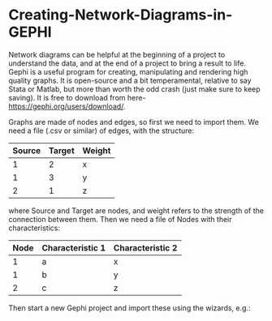 # Creating-Network-Diagrams-in-GEPHI
Network diagrams can be helpful at the beginning of a project to understand the data, and at the end of a project to bring a result to life. Gephi is a useful program for creating, manipulating and rendering high quality graphs. It is open-source and a bit temperamental, relative to say Stata or Matlab, but more than worth the odd crash (just make sure to keep saving). It is free to download from here- https://gephi.org/users/download/. 

Graphs are made of nodes and edges, so first we need to import them. We need a file (.csv or similar) of edges, with the structure:

|Source	|Target|Weight|
|-------|------|------|
|1      |2     |x     |
|1      |3     |y     |
|2      |1     |z     |

where Source and Target are nodes, and weight refers to the strength of the connection between them. Then we need a file of Nodes with their characteristics:

|Node	|Characteristic 1 |Characteristic 2|	
|-------|-----------------|----------------|
|1	|a	          |x	           |
|1	|b	          |y	           |
|2	|c	          |z	           |


Then start a new Gephi project and import these using the wizards, e.g.:
